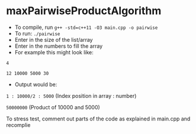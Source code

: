 # maxPairwiseProductAlgorithm

* To  compile, run `g++ -std=c++11 -O3 main.cpp -o pairwise`
* To run: `./pairwise`
* Enter in the size of the list/array
* Enter in the numbers to fill the array
* For example this might look like:

`4`

`12 10000 5000 30`
* Output would be:

`1 : 10000/2 : 5000` (Index position in array : number)

`50000000` (Product of 10000 and 5000)

To stress test, comment out parts of the code as explained in main.cpp and recomplie
